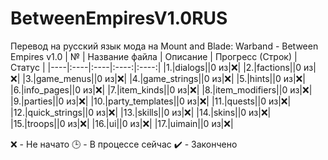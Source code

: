 # BetweenEmpiresV1.0RUS
Перевод на русский язык мода на Mount and Blade: Warband - Between Empires v1.0
| № | Название файла | Описание | Прогресс (Строк) | Статус |
|----|:----|:----|:----:|:----:|
|1.|dialogs||0 из|:x:|
|2.|factions||0 из|:x:|
|3.|game_menus||0 из|:x:|
|4.|game_strings||0 из|:x:|
|5.|hints||0 из|:x:|
|6.|info_pages||0 из|:x:|
|7.|item_kinds||0 из|:x:|
|8.|item_modifiers||0 из|:x:|
|9.|parties||0 из|:x:|
|10.|party_templates||0 из|:x:|
|11.|quests||0 из|:x:|
|12.|quick_strings||0 из|:x:|
|13.|skills||0 из|:x:|
|14.|skins||0 из|:x:|
|15.|troops||0 из|:x:|
|16.|ui||0 из|:x:|
|17.|uimain||0 из|:x:|

:x: - Не начато
:clock3: - В процессе сейчас
:heavy_check_mark: - Закончено